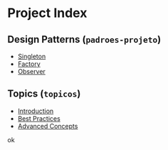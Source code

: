 # Project Index

## Design Patterns (`padroes-projeto`)
- [Singleton](./padroes-projeto/singleton.md)
- [Factory](./padroes-projeto/factory.md)
- [Observer](./padroes-projeto/observer.md)
<!-- Add more as needed -->

## Topics (`topicos`)
- [Introduction](./topicos/introduction.md)
- [Best Practices](./topicos/best-practices.md)
- [Advanced Concepts](./topicos/advanced-concepts.md)


ok
<!-- Add more as needed -->